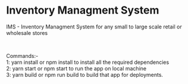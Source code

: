# Inventory Managment System

IMS - Inventory Managment System for any small to large scale retail or wholesale stores

<br />

Commands:-<br />
1: yarn install or npm install to install all the required dependencies<br />
2: yarn start or npm start to run the app on local machine<br />
3: yarn build or npm run build to build that app for deployments.<br />
